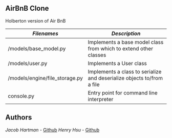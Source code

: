 ## AirBnB Clone

Holberton version of Air BnB

|           *Filenames*           |                      *Description*                                         |
|---------------------------------|----------------------------------------------------------------------------|
| /models/base_model.py           | Implements a base model class from which to extend other classes           |
| /models/user.py                 | Implements a User class                                                    |
| /models/engine/file_storage.py  | Implements a class to serialize and deserialize objects to/from a file     |
| console.py                      | Entry point for command line interpreter                                   |


## Authors
*Jacob Hartman* - [Github](https://github.com/JacobBHartman)
*Henry Hsu* - [Github](https://github.com/henryh28)
